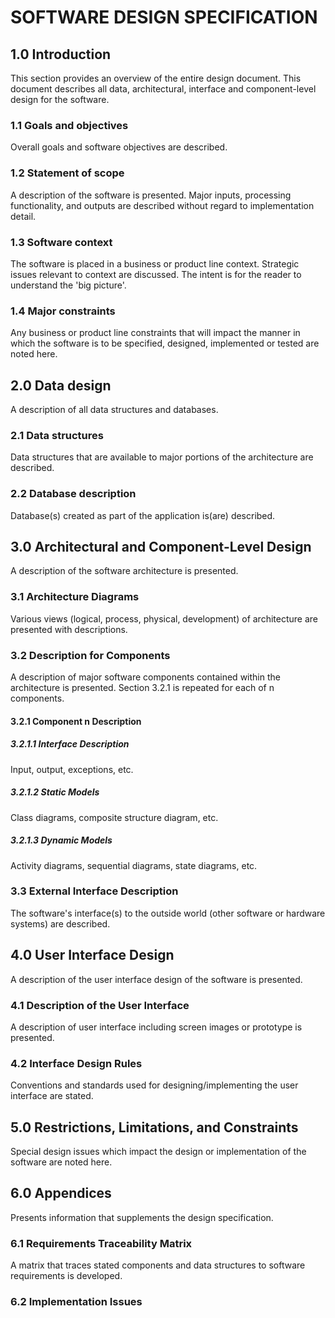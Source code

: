 # SOFTWARE DESIGN SPECIFICATION 

## 1.0 Introduction 

This section provides an overview of the entire design document. This document describes all data, architectural, interface and component-level design for the software. 

### 1.1 Goals and objectives 

Overall goals and software objectives are described. 

### 1.2 Statement of scope 

A description of the software is presented. Major inputs, processing functionality, and outputs are described without regard to implementation detail. 

### 1.3 Software context 

The software is placed in a business or product line context. Strategic issues relevant to context are discussed. The intent is for the reader to understand the 'big picture'. 

### 1.4 Major constraints 

Any business or product line constraints that will impact the manner in which the software is to be specified, designed, implemented or tested are noted here. 

## 2.0 Data design 

A description of all data structures and databases. 

### 2.1 Data structures 

Data structures that are available to major portions of the architecture are described. 

### 2.2 Database description 

Database(s) created as part of the application is(are) described. 

## 3.0 Architectural and Component-Level Design

A description of the software architecture is presented.

### 3.1 Architecture Diagrams

Various views (logical, process, physical, development) of architecture are presented with descriptions.

### 3.2 Description for Components

A description of major software components contained within the architecture is presented. Section 3.2.1 is repeated for each of n components.

#### 3.2.1 Component n Description

##### 3.2.1.1 Interface Description

Input, output, exceptions, etc.

##### 3.2.1.2 Static Models

Class diagrams, composite structure diagram, etc.

##### 3.2.1.3 Dynamic Models

Activity diagrams, sequential diagrams, state diagrams, etc.

### 3.3 External Interface Description

The software's interface(s) to the outside world (other software or hardware systems) are described.

## 4.0 User Interface Design

A description of the user interface design of the software is presented.

### 4.1 Description of the User Interface

A description of user interface including screen images or prototype is presented.

### 4.2 Interface Design Rules

Conventions and standards used for designing/implementing the user interface are stated.

## 5.0 Restrictions, Limitations, and Constraints

Special design issues which impact the design or implementation of the software are noted here.

## 6.0 Appendices

Presents information that supplements the design specification.

### 6.1 Requirements Traceability Matrix

A matrix that traces stated components and data structures to software requirements is developed.

### 6.2 Implementation Issues